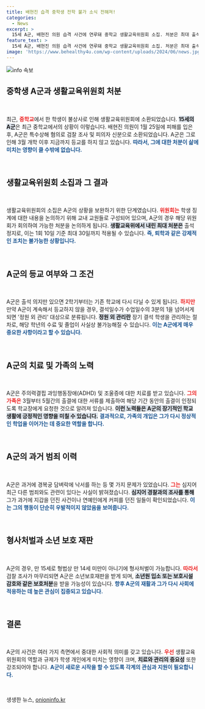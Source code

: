 ```yaml
---
title: 배현진 습격 중학생 전학 불가 소식 전해져!
categories:
  - News
excerpt: >
  15세 A군, 배현진 의원 습격 사건에 연루돼 중학교 생활교육위원회 소집. 처분은 최대 출석정지로, 퇴학은 불가. 2학기부터 복학 가능성 속 심각한 결석 문제 직면!
feature_text: >
  15세 A군, 배현진 의원 습격 사건에 연루돼 중학교 생활교육위원회 소집. 처분은 최대 출석정지로, 퇴학은 불가. 2학기부터 복학 가능성 속 심각한 결석 문제 직면!
image: 'https://www.behealthy4u.com/wp-content/uploads/2024/06/news.jpg'
---
```


<p><img src="https://www.behealthy4u.com/wp-content/uploads/2024/06/news.jpg" alt="info 속보" /></p>

<h2 data-ke-size="size26">중학생 A군과 생활교육위원회 처분</h2>

<p data-ke-size="size16">&nbsp;</p>

<p data-ke-size="size16">최근, <b><span style="color: #ee2323;">중학교</span></b>에서 한 학생이 불상사로 인해 생활교육위원회에 소환되었습니다. <b><span style="background-color: #21538527;">15세의 A군</span></b>은 최근 중학교에서의 상황이 이렇습니다. 배현진 의원이 1월 25일에 피해를 입은 후, A군은 특수상해 혐의로 검찰 조사 및 피의자 신분으로 소환되었습니다. A군은 그로 인해 3월 개학 이후 지금까지 등교를 하지 않고 있습니다. <b><span style="color: #1a5490;">따라서, 그에 대한 처분이 삶에 미치는 영향이 클 수밖에 없습니다.</span></b></p>

<p data-ke-size="size16">&nbsp;</p>

<h2 data-ke-size="size26">생활교육위원회 소집과 그 결과</h2>

<p data-ke-size="size16">&nbsp;</p>

<p data-ke-size="size16">생활교육위원회의 소집은 A군의 상황을 보완하기 위한 단계였습니다. <b><span style="color: #ee2323;">위원회는</span></b> 학생 징계에 대한 내용을 논의하기 위해 교내 교원들로 구성되어 있으며, A군의 경우 해당 위원회가 회의하여 가능한 처분을 논의하게 됩니다. <b><span style="background-color: #21538527;">생활교육위에서 내린 최대 처분은</span></b> 출석 정지로, 이는 1회 10일 기준 최대 30일까지 적용될 수 있습니다. <b><span style="color: #1a5490;">즉, 퇴학과 같은 강제적인 조치는 불가능한 상황입니다.</span></b></p>

<p data-ke-size="size16">&nbsp;</p>

<h2 data-ke-size="size26">A군의 등교 여부와 그 조건</h2>

<p data-ke-size="size16">&nbsp;</p>

<p data-ke-size="size16">A군은 출석 의지만 있으면 2학기부터는 기존 학교에 다시 다닐 수 있게 됩니다. <b><span style="color: #ee2323;">하지만</span></b> 만약 A군이 계속해서 등교하지 않을 경우, 결석일수가 수업일수의 3분의 1을 넘어서게 되면 '정원 외 관리' 대상으로 분류됩니다. <b><span style="background-color: #21538527;">정원 외 관리란</span></b> 장기 결석 학생을 관리하는 절차로, 해당 학년의 수료 및 졸업이 사실상 불가능해질 수 있습니다. <b><span style="color: #1a5490;">이는 A군에게 매우 중요한 사항이라고 할 수 있습니다.</span></b></p>

<p data-ke-size="size16">&nbsp;</p>

<h2 data-ke-size="size26">A군의 치료 및 가족의 노력</h2>

<p data-ke-size="size16">&nbsp;</p>

<p data-ke-size="size16">A군은 주의력결핍 과잉행동장애(ADHD) 및 조울증에 대한 치료를 받고 있습니다. <b><span style="color: #ee2323;">그의 가족은</span></b> 3월부터 5월간의 출결에 대한 서류를 제출하여 해당 기간 동안의 출결이 인정되도록 학교장에게 요청한 것으로 알려져 있습니다. <b><span style="background-color: #21538527;">이런 노력들은 A군의 장기적인 학교 생활에 긍정적인 영향을 미칠 수 있습니다.</span></b> <b><span style="color: #1a5490;">결과적으로, 가족의 개입은 그가 다시 정상적인 학업을 이어가는 데 중요한 역할을 합니다.</span></b></p>

<p data-ke-size="size16">&nbsp;</p>

<h2 data-ke-size="size26">A군의 과거 범죄 이력</h2>

<p data-ke-size="size16">&nbsp;</p>

<p data-ke-size="size16">A군은 과거에 경복궁 담벼락에 낙서를 하는 등 몇 가지 문제가 있었습니다. <b><span style="color: #ee2323;">그는</span></b> 심지어 최근 다른 범죄와도 관련이 있다는 사실이 밝혀졌습니다. <b><span style="background-color: #21538527;">심지어 경찰과의 조사를 통해</span></b> 그가 과거에 지갑을 던진 사건이나 연예인에게 커피를 던진 일들이 확인되었습니다. <b><span style="color: #1a5490;">이는 그의 행동이 단순히 우발적이지 않았음을 보여줍니다.</span></b></p>

<p data-ke-size="size16">&nbsp;</p>

<h2 data-ke-size="size26">형사처벌과 소년 보호 재판</h2>

<p data-ke-size="size16">&nbsp;</p>

<p data-ke-size="size16">A군의 경우, 만 15세로 형법상 만 14세 미만이 아니기에 형사처벌이 가능합니다. <b><span style="color: #ee2323;">따라서</span></b> 검찰 조사가 마무리되면 A군은 소년보호재판을 받게 되며, <b><span style="background-color: #21538527;">소년원 입소 또는 보호시설 감호와 같은 보호처분</span></b>을 받을 가능성이 있습니다. <b><span style="color: #1a5490;">향후 A군의 재활과 그가 다시 사회에 적응하는 데 높은 관심이 집중되고 있습니다.</span></b></p>

<p data-ke-size="size16">&nbsp;</p>

<h2 data-ke-size="size26">결론</h2>

<p data-ke-size="size16">&nbsp;</p>

<p data-ke-size="size16">A군의 사건은 여러 가지 측면에서 중대한 사회적 의미를 갖고 있습니다. <b><span style="color: #ee2323;">우선</span></b> 생활교육위원회의 역할과 규제가 학생 개인에게 미치는 영향이 크며, <b><span style="background-color: #21538527;">치료와 관리의 중요성</span></b> 또한 강조되어야 합니다. <b><span style="color: #1a5490;">A군이 새로운 시작을 할 수 있도록 각계의 관심과 지원이 필요합니다.</span></b></p>

<p data-ke-size="size16">&nbsp;</p>
생생한 뉴스, <a href="https://onioninfo.kr" rel="dofollow">onioninfo.kr</a>


